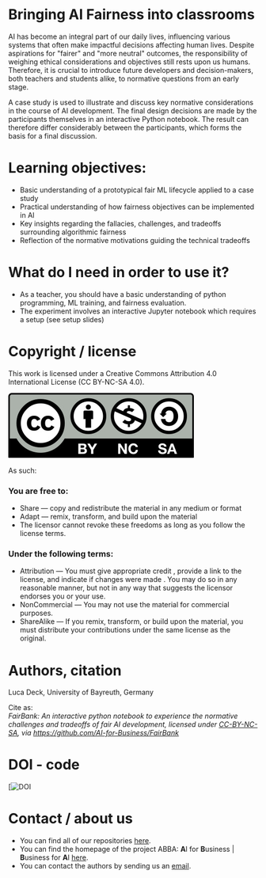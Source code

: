 # Bringing AI Fairness into classrooms

AI has become an integral part of our daily lives, influencing various systems that often make impactful decisions affecting human lives. Despite aspirations for "fairer" and "more neutral" outcomes, the responsibility of weighing ethical considerations and objectives still rests upon us humans. Therefore, it is crucial to introduce future developers and decision-makers, both teachers and students alike, to normative questions from an early stage.

A case study is used to illustrate and discuss key normative considerations in the course of AI development. The final design decisions are made by the participants themselves in an interactive Python notebook. The result can therefore differ considerably between the participants, which forms the basis for a final discussion.

# Learning objectives:
- Basic understanding of a prototypical fair ML lifecycle applied to a case study
- Practical understanding of how fairness objectives can be implemented in AI
- Key insights regarding the fallacies, challenges, and tradeoffs surrounding algorithmic fairness
- Reflection of the normative motivations guiding the technical tradeoffs
  
# What do I need in order to use it?
- As a teacher, you should have a basic understanding of python programming, ML training, and fairness evaluation.
- The experiment involves an interactive Jupyter notebook which requires a setup (see setup slides) 

# Copyright / license
This work is licensed under a Creative Commons Attribution 4.0 International License (CC BY-NC-SA 4.0).

![](CC-BY-NC-SA.jpg)
 
As such:
### You are free to:
* Share — copy and redistribute the material in any medium or format
* Adapt — remix, transform, and build upon the material
* The licensor cannot revoke these freedoms as long as you follow the license terms.

### Under the following terms:
* Attribution — You must give appropriate credit , provide a link to the license, and indicate if changes were made . You may do so in any reasonable manner, but not in any way that suggests the licensor endorses you or your use.
* NonCommercial — You may not use the material for commercial purposes.
* ShareAlike — If you remix, transform, or build upon the material, you must distribute your contributions under the same license as the original.

# Authors, citation
Luca Deck, University of Bayreuth, Germany

Cite as:\
*FairBank: An interactive python notebook to experience the normative challenges and tradeoffs of fair AI development, licensed under
[CC-BY-NC-SA](https://creativecommons.org/licenses/by-nc-sa/4.0/legalcode.txt),
via https://github.com/AI-for-Business/FairBank*

# DOI - code
[![DOI](tbd)

# Contact / about us
* You can find all of our repositories [here](https://github.com/orgs/AI-for-Business/repositories).
* You can find the homepage of the project ABBA: **A**I for **B**usiness | **B**usiness for **A**I
[here](https://abba-project.de/).
* You can contact the authors by sending us an [email](mailto:abba-services@fim-rc.de).
